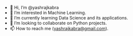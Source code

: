 - 👋 Hi, I’m @yashrajkabra
- 👀 I’m interested in Machine Learning.
- 🌱 I’m currently learning Data Science and its applications.
- 💞️ I’m looking to collaborate on Python projects.
- 📫 How to reach me (yashrajkabra@gmail.com).

<!---
yashrajk5/yashrajk5 is a ✨ special ✨ repository because its `README.md` (this file) appears on your GitHub profile.
You can click the Preview link to take a look at your changes.
--->
